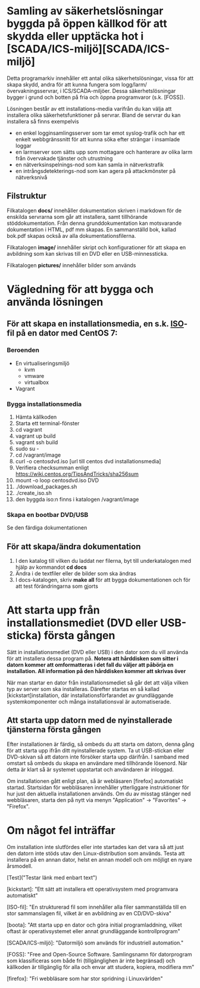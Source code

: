 # Samling av säkerhetslösningar byggda på öppen källkod för att skydda eller upptäcka hot i [SCADA/ICS-miljö][SCADA/ICS-miljö]

Detta programarkiv innehåller ett antal olika säkerhetslösningar, vissa för att skapa skydd, andra för att kunna fungera som logg/larm/övervakningsservrar, i ICS/SCADA-miljöer. Dessa säkerhetslösningar bygger i grund och botten på fria och öppna programvaror (s.k. [FOSS]).

Lösningen består av ett installations-media varifrån du kan välja att installera olika säkerhetsfunktioner på servrar. Bland de servrar du kan installera så finns exempelvis 

* en enkel logginsamlingsserver som tar emot syslog-trafik och har ett enkelt webbgränssnitt för att kunna söka efter strängar i insamlade loggar
* en larmserver som sätts upp som mottagare och hanterare av olika larm från övervakade tjänster och utrustning
* en nätverksinspelnings-nod som kan samla in nätverkstrafik
* en intrångsdetekterings-nod som kan agera på attackmönster på nätverksnivå

## Filstruktur

Filkatalogen **docs/** innehåller dokumentation skriven i markdown för de enskilda servrarna som går att installera, samt tillhörande stöddokumentation. Från denna grunddokumentation kan motsvarande dokumentation i HTML, pdf mm skapas. En sammanställd bok, kallad bok.pdf skapas också av alla dokumentationsfilerna.

Filkatalogen **image/** innehåller skript och konfigurationer för att skapa en avbildning som kan skrivas till en DVD eller en USB-minnessticka.

Filkatalogen **pictures/** innehåller bilder som används


# Vägledning för att bygga och använda lösningen


## För att skapa en installationsmedia, en s.k. [ISO]-fil på en dator med CentOS 7:

### Beroenden
* En virtualiseringsmiljö
  * kvm
  * vmware
  * virtualbox
* Vagrant

### Bygga installationsmedia
1. Hämta källkoden
2. Starta ett terminal-fönster
3. cd vagrant
4. vagrant up build
5. vagrant ssh build
6. sudo su -
7. cd /vagrant/image
8. curl -o centosdvd.iso [url till centos dvd installationsmedia]
9. Verifiera checksumman enligt https://wiki.centos.org/TipsAndTricks/sha256sum
10. mount -o loop centosdvd.iso DVD
11. ./download_packages.sh
12. ./create_iso.sh
13. den byggda iso:n finns i katalogen /vagrant/image

### Skapa en bootbar DVD/USB
Se den färdiga dokumentationen


## För att skapa/ändra dokumentation
1. I den katalog till vilken du laddat ner filerna, byt till underkatalogen med hjälp av kommandot **cd docs**
2. Ändra i de textfiler eller de bilder som ska ändras
3. I docs-katalogen, skriv **make all** för att bygga dokumentationen och för att test förändringarna som gjorts


# Att starta upp från installationsmediet (DVD eller USB-sticka) första gången

Sätt in installationsmediet (DVD eller USB) i den dator som du vill använda för att installera dessa program på. 
**Notera att hårddisken som sitter i datorn kommer att omformatteras i det fall du väljer att påbörja en installation. All information på den hårddisken kommer att skrivas över**

När man startar en dator från installationsmediet så går det att välja vilken typ av server som ska installeras. Därefter 
startas en så kallad [kickstart]installation, där installationsförfarandet av grundläggande systemkomponenter och många installationsval är
automatiserade.

## Att starta upp datorn med de nyinstallerade tjänsterna första gången
Efter installationen är färdig, så ombeds du att starta om datorn, denna gång för att starta upp ifrån ditt nyinstallerade system. Ta ut USB-stickan eller DVD-skivan så att datorn inte försöker starta upp därifrån. I samband med omstart så ombeds du skapa en användare med tillhörande lösenord. När detta är klart så är systemet uppstartat och användaren är inloggad. 

Om installationen gått enligt plan, så är webläsaren [firefox] automatiskt startad. Startsidan för webbläsaren innehåller ytterliggare 
instruktioner för hur just den aktuella installationen används. Om du av misstag stänger ned webbläsaren, starta den på nytt via menyn "Application" -> "Favorites" -> "Firefox".

# Om något fel inträffar

Om installation inte slutfördes eller inte startades kan det vara så att just den datorn inte stöds utav den Linux-distribution som används.
Testa att installera på en annan dator, helst en annan modell och om möjligt en nyare årsmodell.

[Test]("Testar länk med enbart text")

[kickstart]: "Ett sätt att installera ett operativsystem med programvara automatiskt"

[ISO-fil]: "En strukturerad fil som innehåller alla filer sammanställda till en stor sammanslagen fil, vilket är en avbildning av en CD/DVD-skiva"

[boota]: "Att starta upp en dator och göra initial programladdning, vilket oftast är operativsystemet eller annat grundläggande kontrollprogram"

[SCADA/ICS-miljö]: "Datormiljö som används för industriell automation."

[FOSS]: "Free and Open-Source Software. Samlingsnamn för datorprogram som klassificeras som både fri (tillgänglighen är inte begränsad) och källkoden är tillgänglig för alla och envar att studera, kopiera, modifiera mm"

[firefox]: "Fri webbläsare som har stor spridning i Linuxvärlden"

[ISO]: https://sv.wikipedia.org/wiki/ISO-avbild "Avbild av digitalt media"
